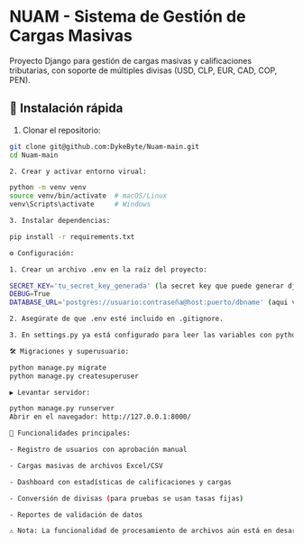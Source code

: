 # NUAM - Sistema de Gestión de Cargas Masivas

Proyecto Django para gestión de cargas masivas y calificaciones tributarias, con soporte de múltiples divisas (USD, CLP, EUR, CAD, COP, PEN).

## 🚀 Instalación rápida

1. Clonar el repositorio:

```bash
git clone git@github.com:DykeByte/Nuam-main.git
cd Nuam-main

2. Crear y activar entorno virual:

python -m venv venv
source venv/bin/activate  # macOS/Linux
venv\Scripts\activate     # Windows

3. Instalar dependencias:

pip install -r requirements.txt

⚙️ Configuración:

1. Crear un archivo .env en la raíz del proyecto:

SECRET_KEY='tu_secret_key_generada' (la secret key que puede generar django)
DEBUG=True
DATABASE_URL='postgres://usuario:contraseña@host:puerto/dbname' (aqui va el link a la DB de railway)

2. Asegúrate de que .env esté incluido en .gitignore.

3. En settings.py ya está configurado para leer las variables con python-decouple y dj-database-url.

🛠️ Migraciones y superusuario:

python manage.py migrate
python manage.py createsuperuser

▶️ Levantar servidor:

python manage.py runserver
Abrir en el navegador: http://127.0.0.1:8000/

📄 Funcionalidades principales:

- Registro de usuarios con aprobación manual

- Cargas masivas de archivos Excel/CSV

- Dashboard con estadísticas de calificaciones y cargas

- Conversión de divisas (para pruebas se usan tasas fijas)

- Reportes de validación de datos

⚠️ Nota: La funcionalidad de procesamiento de archivos aún está en desarrollo.